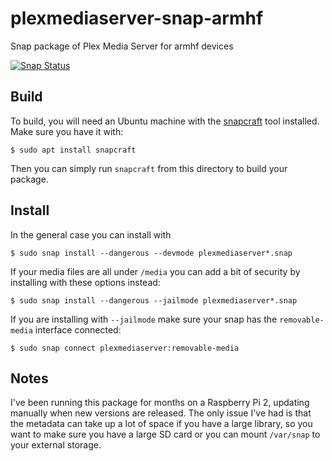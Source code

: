 # plexmediaserver-snap-armhf
Snap package of Plex Media Server for armhf devices

[![Snap Status](https://build.snapcraft.io/badge/ssweeny/plexmediaserver-snap-armhf.svg)](https://build.snapcraft.io/user/ssweeny/plexmediaserver-snap-armhf)

## Build
To build, you will need an Ubuntu machine with the [snapcraft](https://snapcraft.io/) tool installed. Make sure you have it with:

```
$ sudo apt install snapcraft
```

Then you can simply run `snapcraft` from this directory to build your package.

## Install
In the general case you can install with

```
$ sudo snap install --dangerous --devmode plexmediaserver*.snap
```

If your media files are all under `/media` you can add a bit of security by installing with these options instead:

```
$ sudo snap install --dangerous --jailmode plexmediaserver*.snap
```

If you are installing with `--jailmode` make sure your snap has the `removable-media` interface connected:
```
$ sudo snap connect plexmediaserver:removable-media
```

## Notes
I've been running this package for months on a Raspberry Pi 2, updating manually when new versions are released. The only issue I've had is that the metadata can take up a lot of space if you have a large library, so you want to make sure you have a large SD card or you can mount `/var/snap` to your external storage.
